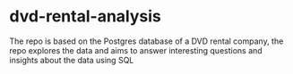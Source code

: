 # dvd-rental-analysis
The repo is based on the Postgres database of a DVD rental company, the repo explores the data and aims to answer interesting questions and insights about the data using SQL
